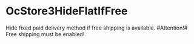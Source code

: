 # OcStore3HideFlatIfFree
Hide fixed paid delivery method if free shipping is available. 
#Attention!#
Free shipping must be enabled!
